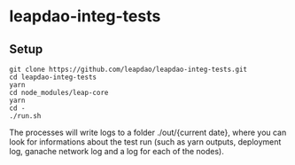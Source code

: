 # leapdao-integ-tests

## Setup
```
git clone https://github.com/leapdao/leapdao-integ-tests.git
cd leapdao-integ-tests
yarn
cd node_modules/leap-core
yarn
cd -
./run.sh
```
The processes will write logs to a folder ./out/{current date}, where you can look for informations about the test run (such as yarn outputs, deployment log, ganache network log and a log for each of the nodes).
